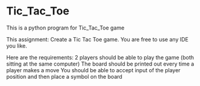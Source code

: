 # Tic_Tac_Toe
This is a python program for  Tic_Tac_Toe game

This assignment: 
Create a Tic Tac Toe game. You are free to use any IDE you like.

Here are the requirements:
2 players should be able to play the game (both sitting at the same computer)
The board should be printed out every time a player makes a move
You should be able to accept input of the player position and then place a symbol on the board
